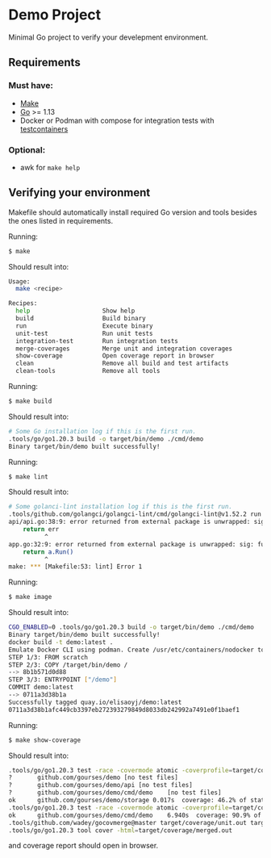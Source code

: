 # Demo Project
Minimal Go project to verify your develepment environment.

## Requirements

### Must have:
- [Make](https://www.gnu.org/software/make/)
- [Go](https://go.dev/) >= 1.13
- Docker or Podman with compose for integration tests with [testcontainers](https://golang.testcontainers.org/)

### Optional:
- awk for `make help`

## Verifying your environment

Makefile should automatically install required Go version and tools besides the ones listed in requirements.

Running:
```sh
$ make
```
Should result into:
```sh
Usage:
  make <recipe>

Recipes:
  help                    Show help
  build                   Build binary
  run                     Execute binary
  unit-test               Run unit tests
  integration-test        Run integration tests
  merge-coverages         Merge unit and integration coverages
  show-coverage           Open coverage report in browser
  clean                   Remove all build and test artifacts
  clean-tools             Remove all tools
```

Running:
```sh
$ make build
```
Should result into:
```sh
# Some Go installation log if this is the first run.
.tools/go/go1.20.3 build -o target/bin/demo ./cmd/demo
Binary target/bin/demo built successfully!
```

Running:
```sh
$ make lint
```

Should result into:
```sh
# Some golanci-lint installation log if this is the first run.
.tools/github.com/golangci/golangci-lint/cmd/golangci-lint@v1.52.2 run
api/api.go:38:9: error returned from external package is unwrapped: sig: func (*net/http.Server).ListenAndServe() error (wrapcheck)
	return err
	      ^
app.go:32:9: error returned from external package is unwrapped: sig: func (*github.com/gourses/demo/api.API).Run() error (wrapcheck)
	return a.Run()
	      ^
make: *** [Makefile:53: lint] Error 1
```

Running:
```sh
$ make image
```

Should result into:
```sh
CGO_ENABLED=0 .tools/go/go1.20.3 build -o target/bin/demo ./cmd/demo
Binary target/bin/demo built successfully!
docker build -t demo:latest .
Emulate Docker CLI using podman. Create /usr/etc/containers/nodocker to quiet msg.
STEP 1/3: FROM scratch
STEP 2/3: COPY /target/bin/demo /
--> 8b1b571d0d88
STEP 3/3: ENTRYPOINT ["/demo"]
COMMIT demo:latest
--> 0711a3d38b1a
Successfully tagged quay.io/elisaoyj/demo:latest
0711a3d38b1afc449cb3397eb272393279849d8033db242992a7491e0f1baef1
```

Running:
```sh
$ make show-coverage
```

Should result into:
```sh
.tools/go/go1.20.3 test -race -covermode atomic -coverprofile=target/coverage/unit.out ./...
?   	github.com/gourses/demo	[no test files]
?   	github.com/gourses/demo/api	[no test files]
?   	github.com/gourses/demo/cmd/demo	[no test files]
ok  	github.com/gourses/demo/storage	0.017s	coverage: 46.2% of statements
.tools/go/go1.20.3 test -race -covermode atomic -coverprofile=target/coverage/integration.out -tags=integration -coverpkg=github.com/gourses/demo,github.com/gourses/demo/api,github.com/gourses/demo/cmd/demo,github.com/gourses/demo/storage ./cmd/demo
ok  	github.com/gourses/demo/cmd/demo	6.940s	coverage: 90.9% of statements in github.com/gourses/demo, github.com/gourses/demo/api, github.com/gourses/demo/cmd/demo, github.com/gourses/demo/storage
.tools/github.com/wadey/gocovmerge@master target/coverage/unit.out target/coverage/integration.out > target/coverage/merged.out
.tools/go/go1.20.3 tool cover -html=target/coverage/merged.out
```
and coverage report should open in browser.
